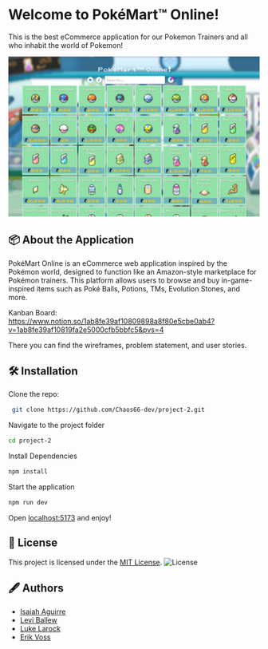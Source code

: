 
# Welcome to PokéMart™ Online!

This is the best eCommerce application for our Pokemon Trainers and all who inhabit the world of Pokemon!

![Screenshot](./readme-screenshot.png)


## 📦 About the Application
PokéMart Online is an eCommerce web application inspired by the Pokémon world, designed to function like an Amazon-style marketplace for Pokémon trainers. This platform allows users to browse and buy in-game-inspired items such as Poké Balls, Potions, TMs, Evolution Stones, and more.

Kanban Board: https://www.notion.so/1ab8fe39af10809898a8f80e5cbe0ab4?v=1ab8fe39af10819fa2e5000cfb5bbfc5&pvs=4

There you can find the wireframes, problem statement, and user stories.

## 🛠️ Installation
Clone the repo:
   ```bash
    git clone https://github.com/Chaos66-dev/project-2.git
   ```
Navigate to the project folder
```bash
cd project-2
```

Install Dependencies
```bash
npm install
```

Start the application
```bash
npm run dev
```

Open [localhost:5173](localhost:5173) and enjoy!

## 📜 License
This project is licensed under the [MIT License](License).
![License](https://img.shields.io/badge/license-MIT-blue)

## 🖋️ Authors
- [Isaiah Aguirre](https://github.com/isaiahAguirre)
- [Levi Ballew](https://github.com/leviballew)
- [Luke Larock](https://github.com/NoofleBot)
- [Erik Voss](https://github.com/Chaos66-dev)


